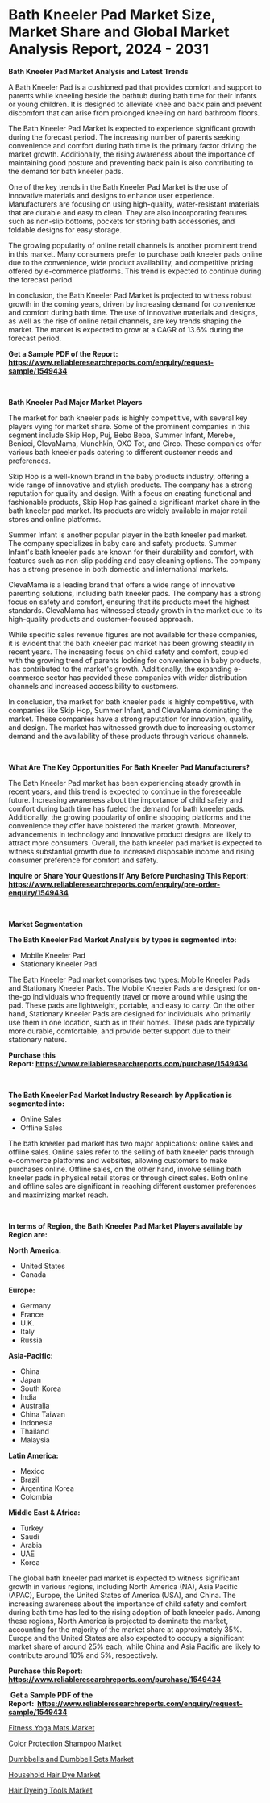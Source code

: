 <p><h1>Bath Kneeler Pad Market Size, Market Share and Global Market Analysis Report, 2024 - 2031</h1></p><p><strong>Bath Kneeler Pad Market Analysis and Latest Trends</strong></p>
<p><p>A Bath Kneeler Pad is a cushioned pad that provides comfort and support to parents while kneeling beside the bathtub during bath time for their infants or young children. It is designed to alleviate knee and back pain and prevent discomfort that can arise from prolonged kneeling on hard bathroom floors.</p><p>The Bath Kneeler Pad Market is expected to experience significant growth during the forecast period. The increasing number of parents seeking convenience and comfort during bath time is the primary factor driving the market growth. Additionally, the rising awareness about the importance of maintaining good posture and preventing back pain is also contributing to the demand for bath kneeler pads.</p><p>One of the key trends in the Bath Kneeler Pad Market is the use of innovative materials and designs to enhance user experience. Manufacturers are focusing on using high-quality, water-resistant materials that are durable and easy to clean. They are also incorporating features such as non-slip bottoms, pockets for storing bath accessories, and foldable designs for easy storage.</p><p>The growing popularity of online retail channels is another prominent trend in this market. Many consumers prefer to purchase bath kneeler pads online due to the convenience, wide product availability, and competitive pricing offered by e-commerce platforms. This trend is expected to continue during the forecast period.</p><p>In conclusion, the Bath Kneeler Pad Market is projected to witness robust growth in the coming years, driven by increasing demand for convenience and comfort during bath time. The use of innovative materials and designs, as well as the rise of online retail channels, are key trends shaping the market. The market is expected to grow at a CAGR of 13.6% during the forecast period.</p></p>
<p><strong>Get a Sample PDF of the Report:&nbsp; <a href="https://www.reliableresearchreports.com/enquiry/request-sample/1549434">https://www.reliableresearchreports.com/enquiry/request-sample/1549434</a></strong></p>
<p>&nbsp;</p>
<p><strong>Bath Kneeler Pad Major Market Players</strong></p>
<p><p>The market for bath kneeler pads is highly competitive, with several key players vying for market share. Some of the prominent companies in this segment include Skip Hop, Puj, Bebo Beba, Summer Infant, Merebe, Benicci, ClevaMama, Munchkin, OXO Tot, and Circo. These companies offer various bath kneeler pads catering to different customer needs and preferences.</p><p>Skip Hop is a well-known brand in the baby products industry, offering a wide range of innovative and stylish products. The company has a strong reputation for quality and design. With a focus on creating functional and fashionable products, Skip Hop has gained a significant market share in the bath kneeler pad market. Its products are widely available in major retail stores and online platforms.</p><p>Summer Infant is another popular player in the bath kneeler pad market. The company specializes in baby care and safety products. Summer Infant's bath kneeler pads are known for their durability and comfort, with features such as non-slip padding and easy cleaning options. The company has a strong presence in both domestic and international markets.</p><p>ClevaMama is a leading brand that offers a wide range of innovative parenting solutions, including bath kneeler pads. The company has a strong focus on safety and comfort, ensuring that its products meet the highest standards. ClevaMama has witnessed steady growth in the market due to its high-quality products and customer-focused approach.</p><p>While specific sales revenue figures are not available for these companies, it is evident that the bath kneeler pad market has been growing steadily in recent years. The increasing focus on child safety and comfort, coupled with the growing trend of parents looking for convenience in baby products, has contributed to the market's growth. Additionally, the expanding e-commerce sector has provided these companies with wider distribution channels and increased accessibility to customers.</p><p>In conclusion, the market for bath kneeler pads is highly competitive, with companies like Skip Hop, Summer Infant, and ClevaMama dominating the market. These companies have a strong reputation for innovation, quality, and design. The market has witnessed growth due to increasing customer demand and the availability of these products through various channels.</p></p>
<p>&nbsp;</p>
<p><strong>What Are The Key Opportunities For Bath Kneeler Pad Manufacturers?</strong></p>
<p><p>The Bath Kneeler Pad market has been experiencing steady growth in recent years, and this trend is expected to continue in the foreseeable future. Increasing awareness about the importance of child safety and comfort during bath time has fueled the demand for bath kneeler pads. Additionally, the growing popularity of online shopping platforms and the convenience they offer have bolstered the market growth. Moreover, advancements in technology and innovative product designs are likely to attract more consumers. Overall, the bath kneeler pad market is expected to witness substantial growth due to increased disposable income and rising consumer preference for comfort and safety.</p></p>
<p><strong>Inquire or Share Your Questions If Any Before Purchasing This Report: <a href="https://www.reliableresearchreports.com/enquiry/pre-order-enquiry/1549434">https://www.reliableresearchreports.com/enquiry/pre-order-enquiry/1549434</a></strong></p>
<p>&nbsp;</p>
<p><strong>Market Segmentation</strong></p>
<p><strong>The Bath Kneeler Pad Market Analysis by types is segmented into:</strong></p>
<p><ul><li>Mobile Kneeler Pad</li><li>Stationary Kneeler Pad</li></ul></p>
<p><p>The Bath Kneeler Pad market comprises two types: Mobile Kneeler Pads and Stationary Kneeler Pads. The Mobile Kneeler Pads are designed for on-the-go individuals who frequently travel or move around while using the pad. These pads are lightweight, portable, and easy to carry. On the other hand, Stationary Kneeler Pads are designed for individuals who primarily use them in one location, such as in their homes. These pads are typically more durable, comfortable, and provide better support due to their stationary nature.</p></p>
<p><strong>Purchase this Report:&nbsp;<a href="https://www.reliableresearchreports.com/purchase/1549434">https://www.reliableresearchreports.com/purchase/1549434</a></strong></p>
<p>&nbsp;</p>
<p><strong>The Bath Kneeler Pad Market Industry Research by Application is segmented into:</strong></p>
<p><ul><li>Online Sales</li><li>Offline Sales</li></ul></p>
<p><p>The bath kneeler pad market has two major applications: online sales and offline sales. Online sales refer to the selling of bath kneeler pads through e-commerce platforms and websites, allowing customers to make purchases online. Offline sales, on the other hand, involve selling bath kneeler pads in physical retail stores or through direct sales. Both online and offline sales are significant in reaching different customer preferences and maximizing market reach.</p></p>
<p>&nbsp;</p>
<p><strong>In terms of Region, the Bath Kneeler Pad Market Players available by Region are:</strong></p>
<p>
    <p> <strong> North America: </strong>
        <ul>
            <li>United States</li>
            <li>Canada</li>
        </ul>
        </p> 
    <p> <strong> Europe: </strong>
        <ul>
            <li>Germany</li>
            <li>France</li>
            <li>U.K.</li>
            <li>Italy</li>
            <li>Russia</li>
        </ul>
        </p> 
    <p> <strong> Asia-Pacific: </strong>
        <ul>
            <li>China</li>
            <li>Japan</li>
            <li>South Korea</li>
            <li>India</li>
            <li>Australia</li>
            <li>China Taiwan</li>
            <li>Indonesia</li>
            <li>Thailand</li>
            <li>Malaysia</li>
        </ul>
        </p> 
    <p> <strong> Latin America: </strong>
        <ul>
            <li>Mexico</li>
            <li>Brazil</li>
            <li>Argentina Korea</li>
            <li>Colombia</li>
        </ul>
        </p> 
    <p> <strong> Middle East & Africa: </strong>
        <ul>
            <li>Turkey</li>
            <li>Saudi</li>
            <li>Arabia</li>
            <li>UAE</li>
            <li>Korea</li>
        </ul>
    </p>
    </p>
<p><p>The global bath kneeler pad market is expected to witness significant growth in various regions, including North America (NA), Asia Pacific (APAC), Europe, the United States of America (USA), and China. The increasing awareness about the importance of child safety and comfort during bath time has led to the rising adoption of bath kneeler pads. Among these regions, North America is projected to dominate the market, accounting for the majority of the market share at approximately 35%. Europe and the United States are also expected to occupy a significant market share of around 25% each, while China and Asia Pacific are likely to contribute around 10% and 5%, respectively.</p></p>
<p><strong>Purchase this Report: <a href="https://www.reliableresearchreports.com/purchase/1549434">https://www.reliableresearchreports.com/purchase/1549434</a></strong></p>
<p>&nbsp;<strong>Get a Sample PDF of the Report:&nbsp;&nbsp;<a href="https://www.reliableresearchreports.com/enquiry/request-sample/1549434">https://www.reliableresearchreports.com/enquiry/request-sample/1549434</a></strong></p>
<p><strong></strong></p>
<p><p><a href="https://github.com/Chiragrp24/Market-Research-Report-List-2/blob/main/fitness-yoga-mats-market.md">Fitness Yoga Mats Market</a></p><p><a href="https://github.com/Chiragrp25/Market-Research-Report-List-2/blob/main/color-protection-shampoo-market.md">Color Protection Shampoo Market</a></p><p><a href="https://github.com/Chiragrp23/Market-Research-Report-List-2/blob/main/dumbbells-and-dumbbell-sets-market.md">Dumbbells and Dumbbell Sets Market</a></p><p><a href="https://github.com/santosh758595/Market-Research-Report-List-2/blob/main/household-hair-dye-market.md">Household Hair Dye Market</a></p><p><a href="https://github.com/YashRP12/Market-Research-Report-List-2/blob/main/hair-dyeing-tools-market.md">Hair Dyeing Tools Market</a></p></p>